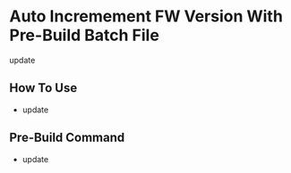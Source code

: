 # Auto Incremement FW Version With Pre-Build Batch File
update 

## How To Use
- update

## Pre-Build Command
-  update



